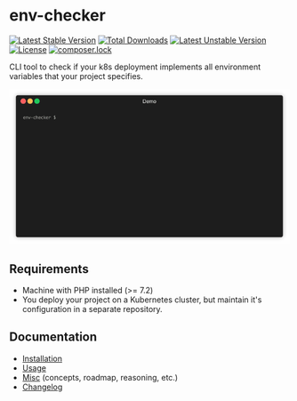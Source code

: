 # env-checker

[![Latest Stable Version](https://poser.pugx.org/pararius/env-checker/v/stable)](https://packagist.org/packages/pararius/env-checker)
[![Total Downloads](https://poser.pugx.org/pararius/env-checker/downloads)](https://packagist.org/packages/pararius/env-checker)
[![Latest Unstable Version](https://poser.pugx.org/pararius/env-checker/v/unstable)](https://packagist.org/packages/pararius/env-checker)
[![License](https://poser.pugx.org/pararius/env-checker/license)](https://packagist.org/packages/pararius/env-checker)
[![composer.lock](https://poser.pugx.org/pararius/env-checker/composerlock)](https://packagist.org/packages/pararius/env-checker)

CLI tool to check if your k8s deployment implements all 
environment variables that your project specifies.

[![DEMO](/examples/demo.gif)](/examples/demo.gif)


## Requirements

- Machine with PHP installed (>= 7.2)
- You deploy your project on a Kubernetes cluster, 
  but maintain it's configuration in a separate repository.


## Documentation

- [Installation](docs/installation.md)
- [Usage](docs/usage.md)
- [Misc](docs/misc.md) (concepts, roadmap, reasoning, etc.)
- [Changelog](CHANGELOG.md)
